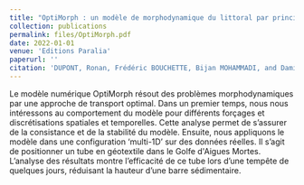```yaml
---
title: "OptiMorph : un modèle de morphodynamique du littoral par principe de minimisation. Analyse de sensibilité en 1D et application multi-1D"
collection: publications
permalink: files/OptiMorph.pdf
date: 2022-01-01
venue: 'Editions Paralia'
paperurl: ''
citation: 'DUPONT, Ronan, Frédéric BOUCHETTE, Bijan MOHAMMADI, and Damien SOUS (2022). “OptiMorph: un modèle de morphodynamique du littoral par principe de minimisation. Analyse de sensibilité en 1D et application Multi-1D”. In: JNGCGC 17, pp. 327–336. DOI: doi.org/10.5150/jngcgc.2022.034.'
---
```

Le modèle numérique OptiMorph résout des problèmes morphodynamiques par une approche de transport optimal. Dans un premier temps, nous nous intéressons au comportement du modèle pour différents forçages et discrétisations spatiales et temporelles. Cette analyse permet de s’assurer de la consistance et de la stabilité du modèle. Ensuite, nous appliquons le modèle dans une configuration ‘multi-1D’ sur des données réelles. Il s’agit de positionner un tube en géotextile dans le Golfe d'Aigues Mortes. L’analyse des résultats montre l’efficacité de ce tube lors d’une tempête de quelques jours, réduisant la hauteur d’une barre sédimentaire. 
